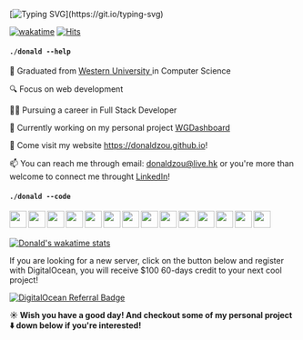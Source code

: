 [![Typing SVG](https://readme-typing-svg.herokuapp.com?size=30&duration=3000&color=079DF7&multiline=true&width=500&height=150&lines=.%2Fdonald+--sayHi;Hi!+This+is+Donald.;Welcome+to+my+GitHub+page!;Wish+you+have+a+great+day!)](https://git.io/typing-svg)

[![wakatime](https://wakatime.com/badge/user/45f53c7c-9da9-4cb0-85d6-17bd38cc748b.svg)](https://wakatime.com/@45f53c7c-9da9-4cb0-85d6-17bd38cc748b) [![Hits](https://hits.donaldzou.dev/api/hit?url=https%3A%2F%2Fgithub.com%2Fdonaldzou%2F&label=Visitor&icon=github&color=%23198754)](https://hits.donaldzou.dev)
#### `./donald --help`
🏫  Graduated from <a href="https://uwo.ca">Western University </a> in Computer Science

🔍  Focus on web development

👨‍💻‍ Pursuing a career in Full Stack Developer

🔨 Currently working on my personal project [WGDashboard](https://github.com/donaldzou/WGDashboard)

🧋 Come visit my website <a href="https://donaldzou.github.io">https://donaldzou.github.io</a>!

📫 You can reach me through email: <a href="mailto:donaldzou@live.hk">donaldzou@live.hk</a> or you're more than welcome to connect me throught <a href="https://www.linkedin.com/in/donaldzou/">LinkedIn</a>! 
#### `./donald --code`
<img align="left" src="https://cdn.jsdelivr.net/gh/devicons/devicon/icons/html5/html5-original.svg" width="30px" />
<img align="left" src="https://cdn.jsdelivr.net/gh/devicons/devicon/icons/css3/css3-original.svg" width="30px"/>
<img align="left" src="https://cdn.jsdelivr.net/gh/devicons/devicon/icons/sass/sass-original.svg" width="30px"/>
<img align="left" src="https://cdn.jsdelivr.net/gh/devicons/devicon/icons/bootstrap/bootstrap-plain.svg" width="30px" />
<img align="left" src="https://cdn.jsdelivr.net/gh/devicons/devicon/icons/javascript/javascript-original.svg" width="30px"/>
<img align="left" src="https://cdn.jsdelivr.net/gh/devicons/devicon/icons/jquery/jquery-original-wordmark.svg" width="30px"/>
<img align="left" src="https://cdn.jsdelivr.net/gh/devicons/devicon/icons/php/php-original.svg" width="30px" />
<img align="left" src="https://cdn.jsdelivr.net/gh/devicons/devicon/icons/dot-net/dot-net-original.svg" width="30px" />
<img align="left" src="https://cdn.jsdelivr.net/gh/devicons/devicon/icons/python/python-original.svg" width="30px" />
<img align="left" src="https://cdn.jsdelivr.net/gh/devicons/devicon/icons/mysql/mysql-original.svg" width="30px" />
<img align="left" src="https://cdn.jsdelivr.net/gh/devicons/devicon/icons/csharp/csharp-original.svg" width="30px" />
<img src="https://cdn.jsdelivr.net/gh/devicons/devicon/icons/c/c-original.svg" width="30px" align="left"/>
<img src="https://cdn.jsdelivr.net/gh/devicons/devicon/icons/cplusplus/cplusplus-original.svg" width="30px" align="left"/>
<img src="https://cdn.jsdelivr.net/gh/devicons/devicon/icons/xd/xd-plain.svg" width="30px" align="left"/>



</br>
</br>

[![Donald's wakatime stats](https://github-readme-stats.vercel.app/api/wakatime?username=donaldzou&theme=dark)](https://github.com/donaldzou/)

If you are looking for a new server, click on the button below and register with DigitalOcean, you will receive $100 60-days credit to your next cool project!

<a href="https://www.digitalocean.com/?refcode=a84cb9aac585&utm_campaign=Referral_Invite&utm_medium=Referral_Program&utm_source=badge"><img src="https://web-platforms.sfo2.cdn.digitaloceanspaces.com/WWW/Badge%201.svg" alt="DigitalOcean Referral Badge" /></a>

**☀️ Wish you have a good day! And checkout some of my personal project :arrow_down: down below if you're interested!**
